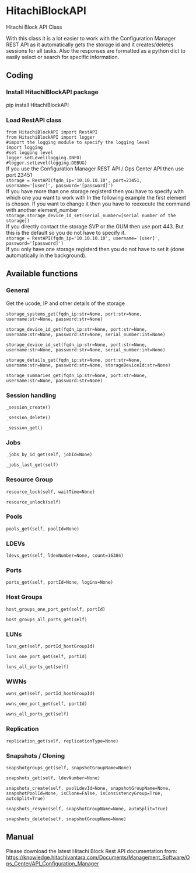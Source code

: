 # HitachiBlockAPI<br />
Hitachi Block API Class<br />
 
With this class it is a lot easier to work with the Configuration Manager REST API as it automatically gets the storage id and it creates/deletes sessions for all tasks.
Also the responses are formatted as a python dict to easily select or search for specific information.

## Coding
### Install HitachiBlockAPI package
pip install HitachiBlockAPI<br />
### Load RestAPI class
`from HitachiBlockAPI import RestAPI`<br />
`from HitachiBlockAPI import logger`<br />
`#import the logging module to specify the logging level`<br />
`import logging`<br />
`#set logging level`<br />
`logger.setLevel(logging.INFO)`<br />
`#logger.setLevel(logging.DEBUG)`<br />
If you use the Configuration Manager REST API / Ops Center API then use port 23451<br />
`storage = RestAPI(fqdn_ip='10.10.10.10', port=23451, username='[user]', password='[password]')`<br />
If you have more than one storage registerd then you have to specify with which one you want to work with
In the following example the first element is chosen.
If you want to change it then you have to reexecute the command with another element_number
`storage.storage_device_id_set(serial_number=[serial number of the storage])`<br />
If you directly contact the storage SVP or the GUM then use port 443. But this is the default so you do not have to specify it.<br />
`storage = RestAPI(fqdn_ip='10.10.10.10', username='[user]', password='[password]')`<br />
If you only have one storage registerd then you do not have to set it (done automatically in the background).

## Available functions
### General
Get the ucode, IP and other details of the storage

`storage_systems_get(fqdn_ip:str=None, port:str=None, username:str=None, password:str=None)`

`storage_device_id_get(fqdn_ip:str=None, port:str=None, username:str=None, password:str=None, serial_number:int=None)`

`storage_device_id_set(fqdn_ip:str=None, port:str=None, username:str=None, password:str=None, serial_number:int=None)`

`storage_details_get(fqdn_ip:str=None, port:str=None, username:str=None, password:str=None, storageDeviceId:str=None)`

`storage_summaries_get(fqdn_ip:str=None, port:str=None, username:str=None, password:str=None)`

### Session handling
`_session_create()`

`_session_delete()`

`_session_get()`
### Jobs
`_jobs_by_id_get(self, jobId=None)`

`_jobs_last_get(self)`
### Resource Group
`resource_lock(self, waitTime=None)`

`resource_unlock(self)`
### Pools
`pools_get(self, poolId=None)`
### LDEVs
`ldevs_get(self, ldevNumber=None, count=16384)`
### Ports
`ports_get(self, portId=None, logins=None)`
### Host Groups
`host_groups_one_port_get(self, portId)`

`host_groups_all_ports_get(self)`
### LUNs
`luns_get(self, portId_hostGroupId)`

`luns_one_port_get(self, portId)`

`luns_all_ports_get(self)`
### WWNs
`wwns_get(self, portId_hostGroupId)`

`wwns_one_port_get(self, portId)`

`wwns_all_ports_get(self)`
### Replication
`replication_get(self, replicationType=None)`
### Snapshots / Cloning
`snapshotgroups_get(self, snapshotGroupName=None)`

`snapshots_get(self, ldevNumber=None)`

`snapshots_create(self, pvolLdevId=None, snapshotGroupName=None, snapshotPoolId=None, isClone=False, isConsistencyGroup=True, autoSplit=True)`

`snapshots_resync(self, snapshotGroupName=None, autoSplit=True)`

`snapshots_delete(self, snapshotGroupName=None)`

## Manual
Please download the latest Hitachi Block Rest API documentation from:<br />
https://knowledge.hitachivantara.com/Documents/Management_Software/Ops_Center/API_Configuration_Manager<br />